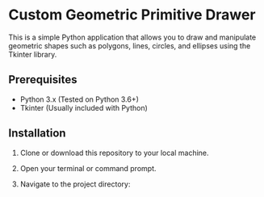 # Custom Geometric Primitive Drawer

This is a simple Python application that allows you to draw and manipulate geometric shapes such as polygons, lines, circles, and ellipses using the Tkinter library.

## Prerequisites

- Python 3.x (Tested on Python 3.6+)
- Tkinter (Usually included with Python)

## Installation

1. Clone or download this repository to your local machine.

2. Open your terminal or command prompt.

3. Navigate to the project directory:







